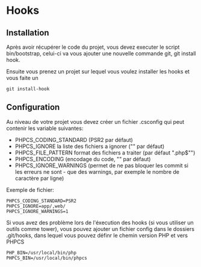 # Hooks

## Installation

Après avoir récupérer le code du projet, vous devez executer le script bin/bootstrap, celui-ci va vous ajouter une nouvelle commande git, git install hook.

Ensuite vous prenez un projet sur lequel vous voulez installer les hooks et vous faite un

```shell
git install-hook
```

## Configuration

Au niveau de votre projet vous devez créer un fichier .csconfig qui peut contenir les variable suivantes:

- PHPCS_CODING_STANDARD (PSR2 par défaut)
- PHPCS_IGNORE la liste des fichiers a ignorer ("" par défaut)
- PHPCS_FILE_PATTERN format des fichiers a traiter (par défaut "\.php$"")
- PHPCS_ENCODING (encodage du code, "" par défaut)
- PHPCS_IGNORE_WARNINGS (permet de ne pas bloquer les commit si les erreurs ne sont - que des warnings, par exemple le nombre de caractère par ligne)

Exemple de fichier:

```shell
PHPCS_CODING_STANDARD=PSR2
PHPCS_IGNORE=app/,web/
PHPCS_IGNORE_WARNINGS=1
```
Si vous avez des problème lors de l'éxecution des hooks (si vous utiliser un outils comme tower), vous pouvez ajouter un fichier config dans le dossiers .git/hooks, dans lequel vous pouvez définr le chemin version PHP et vers PHPCS

```shell
PHP_BIN=/usr/local/bin/php
PHPCS_BIN=/usr/local/bin/phpcs
```
